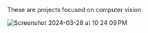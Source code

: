 These are projects focused on computer vision

![Screenshot 2024-03-28 at 10 24 09 PM](https://github.com/AngelicSage/AI-Projects/assets/142240060/ca099bf7-d9d7-4479-80c6-acdfb4fc00cb)
